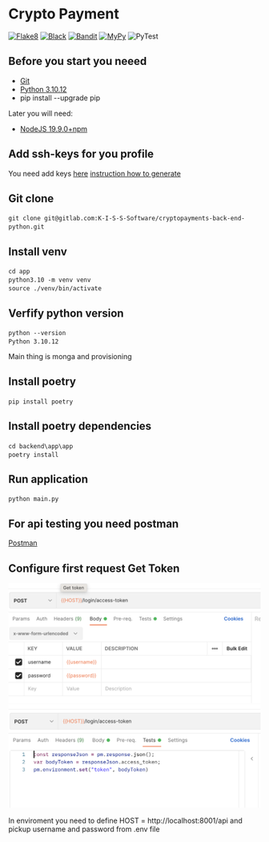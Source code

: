 # Crypto Payment
[![Flake8](https://github.com/K-I-S-S-Software/cryptopayments-back-end-python/actions/workflows/flake8.yml/badge.svg)](https://github.com/K-I-S-S-Software/cryptopayments-back-end-python/actions/workflows/flake8.yml)
[![Black](https://github.com/K-I-S-S-Software/cryptopayments-back-end-python/actions/workflows/black.yml/badge.svg)](https://github.com/K-I-S-S-Software/cryptopayments-back-end-python/actions/workflows/black.yml)
[![Bandit](https://github.com/K-I-S-S-Software/cryptopayments-back-end-python/actions/workflows/bandit.yml/badge.svg)](https://github.com/K-I-S-S-Software/cryptopayments-back-end-python/actions/workflows/bandit.yml)
[![MyPy](https://github.com/mongotech/app/actions/workflows/mypy.yml/badge.svg)](https://github.com/mongotech/app/actions/workflows/mypy.yml)
![PyTest](https://img.shields.io/endpoint?url=https://gist.githubusercontent.com/dagolub/730cda43e9bff219b52954a6390b1c24/raw/mongotech.json)


## Before you start you neeed

* [Git](https://git-scm.com/book/en/v2/Getting-Started-Installing-Git)
* [Python 3.10.12](https://www.python.org/downloads/release/python-3913/)
* pip install --upgrade pip

Later you will need:
* [NodeJS 19.9.0+npm](https://nodejs.org/en/)

## Add ssh-keys for you profile
You need add keys [here](https://gitlab.com/-/profile/keys) [instruction how to generate](https://coderlessons.com/tutorials/devops/vyuchit-gitlab/gitlab-nastroika-kliucha-ssh)

## Git clone 
`git clone git@gitlab.com:K-I-S-S-Software/cryptopayments-back-end-python.git`

## Install venv
`cd app` <br />
`python3.10 -m venv venv` <br />
`source ./venv/bin/activate`

## Verfify python version

`python --version` <br />
`Python 3.10.12`

Main thing is monga and provisioning

## Install poetry
`pip install poetry`

## Install poetry dependencies
`cd backend\app\app` <br />
`poetry install`

## Run application
`python main.py`

## For api testing you need postman

[Postman](https://www.postman.com/downloads/)

## Configure first request Get Token

![get token request](https://github.com/MongoTech/app/raw/main/docs/Screenshot_2022-06-13_at_09.58.56.png)
![add tests to save token](https://github.com/MongoTech/app/raw/main/docs/Screenshot_2022-06-13_at_09.59.11.png)

In enviroment you need to define HOST = http://localhost:8001/api and pickup username and password from .env file

